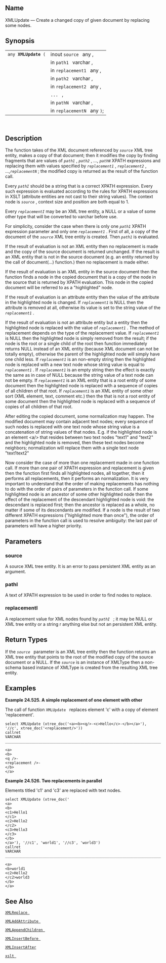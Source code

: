 <div>

<div>

</div>

<div>

## Name

XMLUpdate — Create a changed copy of given document by replacing some
nodes.

</div>

<div>

## Synopsis

<div>

|                           |                             |
|---------------------------|-----------------------------|
| `any `**`XMLUpdate`**` (` | inout `source ` any ,       |
|                           | in `path1 ` varchar ,       |
|                           | in `replacement1 ` any ,    |
|                           | in `path2 ` varchar ,       |
|                           | in `replacement2 ` any ,    |
|                           | `... ` ,                    |
|                           | in `pathN ` varchar ,       |
|                           | in `replacementN ` any `)`; |

<div>

 

</div>

</div>

</div>

<div>

## Description

The function takes of the XML document referenced by *`source`* XML tree
entity, makes a copy of that document; then it modifies the copy by
finding fragments that are values of *`path1`* , *`path2`* , ...,
*`pathN`* XPATH expressions and replacing them with values specified by
*`replacement1`* , *`replacement2`* , ...,*`replacementN`* ; the
modified copy is returned as the result of the function call.

Every *`pathI`* should be a string that is a correct XPATH expression.
Every such expression is evaluated according to the rules for XPATH
expressions in XSLT (attribute entities are not cast to their string
values). The context node is *`source`* , context size and position are
both equal to 1.

Every *`replacementI`* may be an XML tree entity, a NULL or a value of
some other type that will be converted to varchar before use.

For simplicity, consider the case when there is only one *`path1`* XPATH
expression parameter and only one *`replacement1`* . First of all, a
copy of the document of the *`source`* XML tree entity is created. Then
*`path1`* is evaluated.

If the result of evaluation is not an XML entity then no replacement is
made and the copy of the source document is returned unchanged. If the
result is an XML entity that is not in the source document (e.g. an
entity returned by the call of document(...) function.) then no
replacement is made either.

If the result of evaluation is an XML entity in the source document then
the function finds a node in the copied document that is a copy of the
node in the source that is returned by XPATH evaluation. This node in
the copied document will be referred to as a "highlighted" node.

If the result of evaluation is an attribute entity then the value of the
attribute in the highlighted node is changed. If *`replacement1`* is
NULL then the attribute is removed at all, otherwise its value is set to
the string value of the *`replacement1`* .

If the result of evaluation is not an attribute entity but a entity then
the highlighted node is replaced with the value of *`replacement1`* .
The method of replacement depends on the type of the replacement value.
If *`replacement1`* is NULL then the highlighted node is simply removed
from the result; if the node is the root or a single child of the root
then function immediately returns NULL instead of an XML entity (because
XML document can not be totally empty), otherwise the parent of the
highlighted node will simply have one child less. If *`replacement1`* is
an non-empty string then the highlighted node is replaced with a new
text node whose string value is equal to *`replacement1`* . If
*`replacement1`* is an empty string then the effect is exactly the same
as in case of NULL because the string value of a text node can not be
empty. If *`replacement1`* is an XML entity that is a root entity of
some document then the highlighted node is replaced with a sequence of
copies of all children of that root. If *`replacement1`* is an XML
entity of some other sort (XML element, text, comment etc.) then the
that is not a root entity of some document then the highlighted node is
replaced with a sequence of copies of all children of that root.

After editing the copied document, some normalization may happen. The
modified document may contain adjacent text nodes; every sequence of
such nodes is replaced with one text node whose string value is a
concatenation of string values of that nodes. E.g. if the highlighted
node is an element \<a/\> that resides between two text nodes "text1"
and "text2" and the highlighted node is removed, then these text nodes
become neighbors; normalization will replace them with a single text
node "text1text2"

Now consider the case of more than one replacement made in one function
call. If more than one pair of XPATH expression and replacement is given
then the function first finds all highlighted nodes, all together, then
it performs all replacements, then it performs an normalization. It is
very important to understand that the order of making replacements has
nothing to do with the order of pairs of parameters in the function
call. If some highlighted node is an ancestor of some other highlighted
node then the effect of the replacement of the descendant highlighted
node is void: the descendant is replaced first; then the ancestor is
replaced as a whole, no matter if some of its descendants are modified.
If a node is the result of two different XPATH expressions ("highlighted
more than once"), the order of parameters in the function call is used
to resolve ambiguity: the last pair of parameters will have a higher
priority.

</div>

<div>

## Parameters

<div>

### source

A source XML tree entity. It is an error to pass persistent XML entity
as an argument.

</div>

<div>

### pathI

A text of XPATH expression to be used in order to find nodes to replace.

</div>

<div>

### replacementI

A replacement value for XML nodes found by *`pathI `* ; it may be NULL
or XML tree entity or a string r anything else but not an persistent XML
entity.

</div>

</div>

<div>

## Return Types

If the *`source `* parameter is an XML tree entity then the function
returns an XML tree entity that points to the root of the modified copy
of the source document or a NULL. If the *`source`* is an instance of
XMLType then a non-schema based instance of XMLType is created from the
resulting XML tree entity.

</div>

<div>

## Examples

<div>

**Example 24.525. A simple replacement of one element with other**

<div>

The call of function `XMLUpdate ` replaces element 'c' with a copy of
element 'replacement'.

``` screen
select XMLUpdate (xtree_doc('<a><b><q/>-<c>Hello</c>-</b></a>'), '//c', xtree_doc('<replacement/>'))
callret
VARCHAR
_______________________________________________________________________________

<a>
<b>
<q />-
<replacement />-
</b>
</a>
```

</div>

</div>

  

<div>

**Example 24.526. Two replacements in parallel**

<div>

Elements titled 'c1' and 'c3' are replaced with text nodes.

``` screen
select XMLUpdate (xtree_doc('
<a>
<b>
<c1>Hello1
</c1>
<c2>Hello2
</c2>
<c3>Hello3
</c3>
</b>
</a>'), '//c1', 'world1', '//c3', 'world3')
callret
VARCHAR
_______________________________________________________________________________

<a>
<b>world1
<c2>Hello2
</c2>world3
</b>
</a>
```

</div>

</div>

  

</div>

<div>

## See Also

<a href="fn_xmlreplace.html" class="link" title="XMLReplace"><code
class="function">XMLReplace </code></a>

<a href="fn_xmladdattribute.html" class="link"
title="XMLAddAttribute"><code
class="function">XMLAddAttribute </code></a>

<a href="fn_xmlappendchildren.html" class="link"
title="XMLAppendChildren"><code
class="function">XMLAppendChildren </code></a>

<a href="fn_xmlinsertbefore.html" class="link"
title="XMLInsertBefore"><code
class="function">XMLInsertBefore </code></a>

<a href="fn_xmlinsertafter.html" class="link"
title="XMLInsertAfter"><code class="function">XMLInsertAfter </code></a>

<a href="fn_xslt.html" class="link" title="xslt"><code
class="function">xslt </code></a>

</div>

</div>
